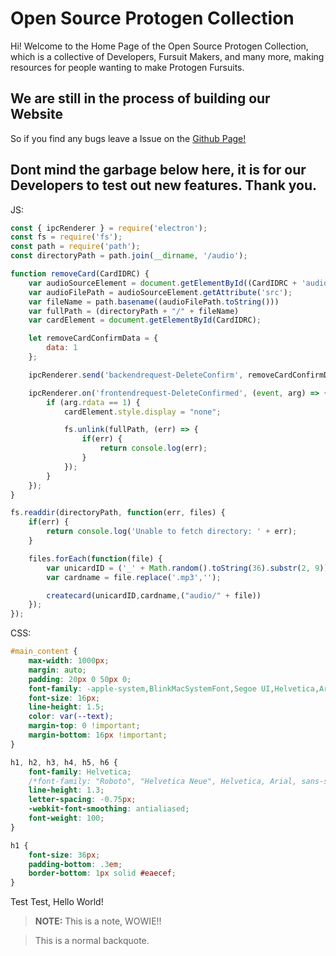 # Open Source Protogen Collection
Hi! Welcome to the Home Page of the Open Source Protogen Collection, which is a collective of Developers, Fursuit Makers, and many more, making resources for people wanting to make Protogen Fursuits.

## We are still in the process of building our Website
So if you find any bugs leave a Issue on the [Github Page!](https://github.com/OpenSourceProtogenCollection/website)

## Dont mind the garbage below here, it is for our Developers to test out new features. Thank you.

JS:
```js
const { ipcRenderer } = require('electron');
const fs = require('fs');
const path = require('path');
const directoryPath = path.join(__dirname, '/audio');

function removeCard(CardIDRC) {
    var audioSourceElement = document.getElementById((CardIDRC + 'audiosource'));
    var audioFilePath = audioSourceElement.getAttribute('src');
    var fileName = path.basename((audioFilePath.toString()))
    var fullPath = (directoryPath + "/" + fileName)
    var cardElement = document.getElementById(CardIDRC);

    let removeCardConfirmData = {
        data: 1
    };

    ipcRenderer.send('backendrequest-DeleteConfirm', removeCardConfirmData);

    ipcRenderer.on('frontendrequest-DeleteConfirmed', (event, arg) => {
        if (arg.rdata == 1) {
            cardElement.style.display = "none";

            fs.unlink(fullPath, (err) => {
                if(err) {
                    return console.log(err);
                }
            }); 
        }
    });
}

fs.readdir(directoryPath, function(err, files) {
    if(err) {
        return console.log('Unable to fetch directory: ' + err);
    } 

    files.forEach(function(file) {
        var unicardID = ('_' + Math.random().toString(36).substr(2, 9))
        var cardname = file.replace('.mp3','');

        createcard(unicardID,cardname,("audio/" + file))
    });
});
```

CSS:
```css
#main_content {
    max-width: 1000px;
    margin: auto;
    padding: 20px 0 50px 0;
    font-family: -apple-system,BlinkMacSystemFont,Segoe UI,Helvetica,Arial,sans-serif,Apple Color Emoji,Segoe UI Emoji;
    font-size: 16px;
    line-height: 1.5;
    color: var(--text);
    margin-top: 0 !important;
    margin-bottom: 16px !important;    
}

h1, h2, h3, h4, h5, h6 {
    font-family: Helvetica;
    /*font-family: "Roboto", "Helvetica Neue", Helvetica, Arial, sans-serif;*/
    line-height: 1.3;
    letter-spacing: -0.75px;
    -webkit-font-smoothing: antialiased;
    font-weight: 100;    
}

h1 {
    font-size: 36px;
    padding-bottom: .3em;
    border-bottom: 1px solid #eaecef;
}
```

Test Test, Hello World!

> **NOTE:** This is a note, WOWIE!!

> This is a normal backquote.
